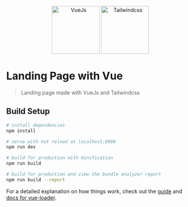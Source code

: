 <p align="center">
  <img width="128" src="https://upload.wikimedia.org/wikipedia/commons/thumb/9/95/Vue.js_Logo_2.svg/1184px-Vue.js_Logo_2.svg.png" alt="VueJs" />
  <img width="128" src="https://logrocket.com/blog/content/images/2018/10/E1G1nNb0_400x400.jpg" alt="Tailwindcss" />
</p>

# Landing Page with Vue

> Landing page made with VueJs and Tailwindcss

## Build Setup

``` bash
# install dependencies
npm install

# serve with hot reload at localhost:8080
npm run dev

# build for production with minification
npm run build

# build for production and view the bundle analyzer report
npm run build --report
```

For a detailed explanation on how things work, check out the [guide](http://vuejs-templates.github.io/webpack/) and [docs for vue-loader](http://vuejs.github.io/vue-loader).

